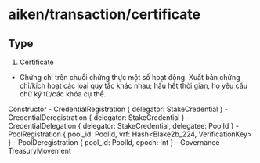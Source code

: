 # aiken/transaction/certificate

## Type

1. Certificate

- Chứng chỉ trên chuỗi chứng thực một số hoạt động. Xuất bản chứng chỉ/kích hoạt các loại quy tắc khác nhau; hầu hết thời gian, họ yêu cầu chữ ký từ/các khóa cụ thể.

Constructor
    - CredentialRegistration { delegator: StakeCredential }
    - CredentialDeregistration { delegator: StakeCredential }
    - CredentialDelegation { delegator: StakeCredential, delegatee: PoolId }
    - PoolRegistration { pool_id: PoolId, vrf: Hash<Blake2b_224, VerificationKey> }
    - PoolDeregistration { pool_id: PoolId, epoch: Int }
    - Governance
    - TreasuryMovement